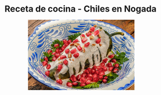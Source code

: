 # Receta de cocina - Chiles en Nogada

<p align="center">
<img src="Chiles_en_nogada.jpg" width="350">
</p>
